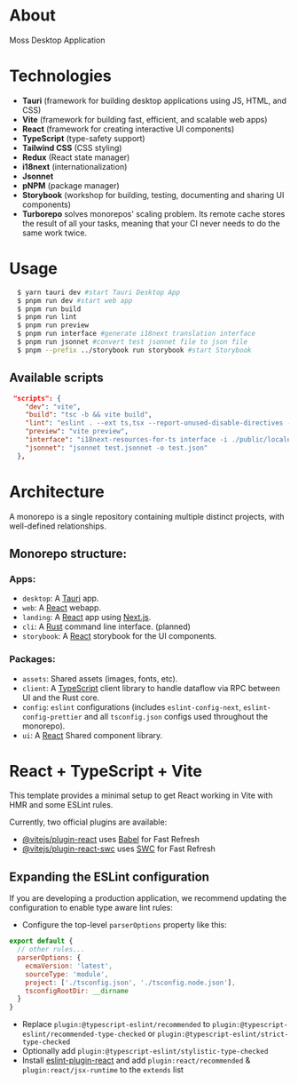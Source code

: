 # About

Moss Desktop Application

# Technologies

- **Tauri** (framework for building desktop applications using JS, HTML, and CSS)
- **Vite** (framework for building fast, efficient, and scalable web apps)
- **React** (framework for creating interactive UI components)
- **TypeScript** (type-safety support)
- **Tailwind CSS** (CSS styling)
- **Redux** (React state manager)
- **i18next** (internationalization)
- **Jsonnet**
- **pNPM** (package manager)
- **Storybook** (workshop for building, testing, documenting and sharing UI components)
- **Turborepo** solves monorepos' scaling problem. Its remote cache stores the result of all your tasks, meaning that your CI never needs to do the same work twice.

# Usage

```bash
  $ yarn tauri dev #start Tauri Desktop App
  $ pnpm run dev #start web app
  $ pnpm run build
  $ pnpm run lint
  $ pnpm run preview
  $ pnpm run interface #generate i18next translation interface
  $ pnpm run jsonnet #convert test jsonnet file to json file
  $ pnpm --prefix ../storybook run storybook #start Storybook
```

## Available scripts

```json
 "scripts": {
    "dev": "vite",
    "build": "tsc -b && vite build",
    "lint": "eslint . --ext ts,tsx --report-unused-disable-directives --max-warnings 0",
    "preview": "vite preview",
    "interface": "i18next-resources-for-ts interface -i ./public/locales/de -o ./src/@types/resources.d.ts",
    "jsonnet": "jsonnet test.jsonnet -o test.json"
  },
```

# Architecture
A monorepo is a single repository containing multiple distinct projects, with well-defined relationships.
## Monorepo structure:

### Apps:
- `desktop`: A [Tauri](https://tauri.app) app.
- `web`: A [React](https://reactjs.org) webapp.
- `landing`: A [React](https://reactjs.org) app using [Next.js](https://nextjs.org).
- `cli`: A [Rust](https://www.rust-lang.org) command line interface. (planned)
- `storybook`: A [React](https://reactjs.org) storybook for the UI components.



### Packages:
- `assets`: Shared assets (images, fonts, etc).
- `client`: A [TypeScript](https://www.typescriptlang.org/) client library to handle dataflow via RPC between UI and the Rust core.
- `config`: `eslint` configurations (includes `eslint-config-next`, `eslint-config-prettier` and all `tsconfig.json` configs used throughout the monorepo).
- `ui`: A [React](https://reactjs.org) Shared component library.




# React + TypeScript + Vite

This template provides a minimal setup to get React working in Vite with HMR and some ESLint rules.

Currently, two official plugins are available:

- [@vitejs/plugin-react](https://github.com/vitejs/vite-plugin-react/blob/main/packages/plugin-react/README.md) uses [Babel](https://babeljs.io/) for Fast Refresh
- [@vitejs/plugin-react-swc](https://github.com/vitejs/vite-plugin-react-swc) uses [SWC](https://swc.rs/) for Fast Refresh

## Expanding the ESLint configuration

If you are developing a production application, we recommend updating the configuration to enable type aware lint rules:

- Configure the top-level `parserOptions` property like this:

```js
export default {
  // other rules...
  parserOptions: {
    ecmaVersion: 'latest',
    sourceType: 'module',
    project: ['./tsconfig.json', './tsconfig.node.json'],
    tsconfigRootDir: __dirname
  }
}
```

- Replace `plugin:@typescript-eslint/recommended` to `plugin:@typescript-eslint/recommended-type-checked` or `plugin:@typescript-eslint/strict-type-checked`
- Optionally add `plugin:@typescript-eslint/stylistic-type-checked`
- Install [eslint-plugin-react](https://github.com/jsx-eslint/eslint-plugin-react) and add `plugin:react/recommended` & `plugin:react/jsx-runtime` to the `extends` list
